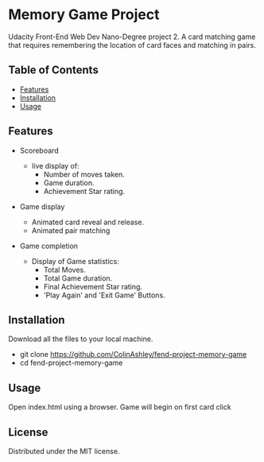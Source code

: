 # Memory Game Project

Udacity Front-End Web Dev Nano-Degree project 2. A card matching game that requires remembering the location of
card faces and matching in pairs.

## Table of Contents

* [Features](#features)
* [Installation](#installation)
* [Usage](#usage)

## Features

- Scoreboard
  - live display of:
    - Number of moves taken.
    - Game duration.
    - Achievement Star rating.

- Game display
  - Animated card reveal and release.
  - Animated pair matching

- Game completion
  - Display of Game statistics:
    - Total Moves.
    - Total Game duration.
    - Final Achievement Star rating.
    - 'Play Again' and 'Exit Game' Buttons.

## Installation

Download all the files to your local machine.

- git clone https://github.com/ColinAshley/fend-project-memory-game
- cd fend-project-memory-game

## Usage

Open index.html using a browser.
Game will begin on first card click

## License

Distributed under the MIT license.
